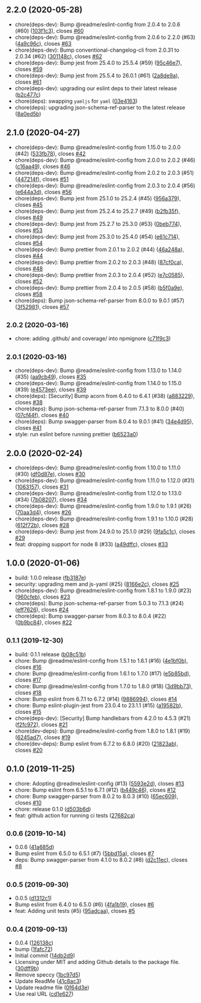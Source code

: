 ## 2.2.0 (2020-05-28)

* chore(deps-dev): Bump @readme/eslint-config from 2.0.4 to 2.0.6 (#60) ([103f1c3](https://github.com/readmeio/oas-normalize/commit/103f1c3)), closes [#60](https://github.com/readmeio/oas-normalize/issues/60)
* chore(deps-dev): Bump @readme/eslint-config from 2.0.6 to 2.2.0 (#63) ([4a9c96c](https://github.com/readmeio/oas-normalize/commit/4a9c96c)), closes [#63](https://github.com/readmeio/oas-normalize/issues/63)
* chore(deps-dev): Bump conventional-changelog-cli from 2.0.31 to 2.0.34 (#62) ([301148c](https://github.com/readmeio/oas-normalize/commit/301148c)), closes [#62](https://github.com/readmeio/oas-normalize/issues/62)
* chore(deps-dev): Bump jest from 25.4.0 to 25.5.4 (#59) ([95c46e7](https://github.com/readmeio/oas-normalize/commit/95c46e7)), closes [#59](https://github.com/readmeio/oas-normalize/issues/59)
* chore(deps-dev): Bump jest from 25.5.4 to 26.0.1 (#61) ([2a8de9a](https://github.com/readmeio/oas-normalize/commit/2a8de9a)), closes [#61](https://github.com/readmeio/oas-normalize/issues/61)
* chore(deps-dev): upgrading our eslint deps to their latest release ([b2c477c](https://github.com/readmeio/oas-normalize/commit/b2c477c))
* chore(deps): swapping `yamljs` for `yaml` ([03e4163](https://github.com/readmeio/oas-normalize/commit/03e4163))
* chore(deps): upgrading json-schema-ref-parser to the latest release ([8a0ed5b](https://github.com/readmeio/oas-normalize/commit/8a0ed5b))



## 2.1.0 (2020-04-27)

* chore(deps-dev): Bump @readme/eslint-config from 1.15.0 to 2.0.0 (#42) ([533fb78](https://github.com/readmeio/oas-normalize/commit/533fb78)), closes [#42](https://github.com/readmeio/oas-normalize/issues/42)
* chore(deps-dev): Bump @readme/eslint-config from 2.0.0 to 2.0.2 (#46) ([c16aa49](https://github.com/readmeio/oas-normalize/commit/c16aa49)), closes [#46](https://github.com/readmeio/oas-normalize/issues/46)
* chore(deps-dev): Bump @readme/eslint-config from 2.0.2 to 2.0.3 (#51) ([447214f](https://github.com/readmeio/oas-normalize/commit/447214f)), closes [#51](https://github.com/readmeio/oas-normalize/issues/51)
* chore(deps-dev): Bump @readme/eslint-config from 2.0.3 to 2.0.4 (#56) ([e644a3d](https://github.com/readmeio/oas-normalize/commit/e644a3d)), closes [#56](https://github.com/readmeio/oas-normalize/issues/56)
* chore(deps-dev): Bump jest from 25.1.0 to 25.2.4 (#45) ([956a379](https://github.com/readmeio/oas-normalize/commit/956a379)), closes [#45](https://github.com/readmeio/oas-normalize/issues/45)
* chore(deps-dev): Bump jest from 25.2.4 to 25.2.7 (#49) ([b2fb35f](https://github.com/readmeio/oas-normalize/commit/b2fb35f)), closes [#49](https://github.com/readmeio/oas-normalize/issues/49)
* chore(deps-dev): Bump jest from 25.2.7 to 25.3.0 (#53) ([0beb774](https://github.com/readmeio/oas-normalize/commit/0beb774)), closes [#53](https://github.com/readmeio/oas-normalize/issues/53)
* chore(deps-dev): Bump jest from 25.3.0 to 25.4.0 (#54) ([e61c714](https://github.com/readmeio/oas-normalize/commit/e61c714)), closes [#54](https://github.com/readmeio/oas-normalize/issues/54)
* chore(deps-dev): Bump prettier from 2.0.1 to 2.0.2 (#44) ([46a248a](https://github.com/readmeio/oas-normalize/commit/46a248a)), closes [#44](https://github.com/readmeio/oas-normalize/issues/44)
* chore(deps-dev): Bump prettier from 2.0.2 to 2.0.3 (#48) ([87cf0ca](https://github.com/readmeio/oas-normalize/commit/87cf0ca)), closes [#48](https://github.com/readmeio/oas-normalize/issues/48)
* chore(deps-dev): Bump prettier from 2.0.3 to 2.0.4 (#52) ([e7c0585](https://github.com/readmeio/oas-normalize/commit/e7c0585)), closes [#52](https://github.com/readmeio/oas-normalize/issues/52)
* chore(deps-dev): Bump prettier from 2.0.4 to 2.0.5 (#58) ([b5f0a9e](https://github.com/readmeio/oas-normalize/commit/b5f0a9e)), closes [#58](https://github.com/readmeio/oas-normalize/issues/58)
* chore(deps): Bump json-schema-ref-parser from 8.0.0 to 9.0.1 (#57) ([3f52981](https://github.com/readmeio/oas-normalize/commit/3f52981)), closes [#57](https://github.com/readmeio/oas-normalize/issues/57)



## <small>2.0.2 (2020-03-16)</small>

* chore: adding .github/ and coverage/ into npmignore ([c71f9c3](https://github.com/readmeio/oas-normalize/commit/c71f9c3))



## <small>2.0.1 (2020-03-16)</small>

* chore(deps-dev): Bump @readme/eslint-config from 1.13.0 to 1.14.0 (#35) ([aa9cb49](https://github.com/readmeio/oas-normalize/commit/aa9cb49)), closes [#35](https://github.com/readmeio/oas-normalize/issues/35)
* chore(deps-dev): Bump @readme/eslint-config from 1.14.0 to 1.15.0 (#39) ([e4573ee](https://github.com/readmeio/oas-normalize/commit/e4573ee)), closes [#39](https://github.com/readmeio/oas-normalize/issues/39)
* chore(deps): [Security] Bump acorn from 6.4.0 to 6.4.1 (#38) ([a883229](https://github.com/readmeio/oas-normalize/commit/a883229)), closes [#38](https://github.com/readmeio/oas-normalize/issues/38)
* chore(deps): Bump json-schema-ref-parser from 7.1.3 to 8.0.0 (#40) ([07cf44f](https://github.com/readmeio/oas-normalize/commit/07cf44f)), closes [#40](https://github.com/readmeio/oas-normalize/issues/40)
* chore(deps): Bump swagger-parser from 8.0.4 to 9.0.1 (#41) ([34e4d95](https://github.com/readmeio/oas-normalize/commit/34e4d95)), closes [#41](https://github.com/readmeio/oas-normalize/issues/41)
* style: run eslint before running prettier ([b6523a0](https://github.com/readmeio/oas-normalize/commit/b6523a0))



## 2.0.0 (2020-02-24)

* chore(deps-dev): Bump @readme/eslint-config from 1.10.0 to 1.11.0 (#30) ([df0d87e](https://github.com/readmeio/oas-normalize/commit/df0d87e)), closes [#30](https://github.com/readmeio/oas-normalize/issues/30)
* chore(deps-dev): Bump @readme/eslint-config from 1.11.0 to 1.12.0 (#31) ([1063157](https://github.com/readmeio/oas-normalize/commit/1063157)), closes [#31](https://github.com/readmeio/oas-normalize/issues/31)
* chore(deps-dev): Bump @readme/eslint-config from 1.12.0 to 1.13.0 (#34) ([7b08207](https://github.com/readmeio/oas-normalize/commit/7b08207)), closes [#34](https://github.com/readmeio/oas-normalize/issues/34)
* chore(deps-dev): Bump @readme/eslint-config from 1.9.0 to 1.9.1 (#26) ([70aa3d4](https://github.com/readmeio/oas-normalize/commit/70aa3d4)), closes [#26](https://github.com/readmeio/oas-normalize/issues/26)
* chore(deps-dev): Bump @readme/eslint-config from 1.9.1 to 1.10.0 (#28) ([612f72b](https://github.com/readmeio/oas-normalize/commit/612f72b)), closes [#28](https://github.com/readmeio/oas-normalize/issues/28)
* chore(deps-dev): Bump jest from 24.9.0 to 25.1.0 (#29) ([9fa5c1c](https://github.com/readmeio/oas-normalize/commit/9fa5c1c)), closes [#29](https://github.com/readmeio/oas-normalize/issues/29)
* feat: dropping support for node 8 (#33) ([a49dffc](https://github.com/readmeio/oas-normalize/commit/a49dffc)), closes [#33](https://github.com/readmeio/oas-normalize/issues/33)



## 1.0.0 (2020-01-06)

* build: 1.0.0 release ([fb3187e](https://github.com/readmeio/oas-normalize/commit/fb3187e))
* security: upgrading mem and js-yaml (#25) ([8166e2c](https://github.com/readmeio/oas-normalize/commit/8166e2c)), closes [#25](https://github.com/readmeio/oas-normalize/issues/25)
* chore(deps-dev): Bump @readme/eslint-config from 1.8.1 to 1.9.0 (#23) ([960cfeb](https://github.com/readmeio/oas-normalize/commit/960cfeb)), closes [#23](https://github.com/readmeio/oas-normalize/issues/23)
* chore(deps): Bump json-schema-ref-parser from 5.0.3 to 7.1.3 (#24) ([eff7626](https://github.com/readmeio/oas-normalize/commit/eff7626)), closes [#24](https://github.com/readmeio/oas-normalize/issues/24)
* chore(deps): Bump swagger-parser from 8.0.3 to 8.0.4 (#22) ([0b9bc84](https://github.com/readmeio/oas-normalize/commit/0b9bc84)), closes [#22](https://github.com/readmeio/oas-normalize/issues/22)



## <small>0.1.1 (2019-12-30)</small>

* build: 0.1.1 release ([b08c51b](https://github.com/readmeio/oas-normalize/commit/b08c51b))
* chore: Bump @readme/eslint-config from 1.5.1 to 1.6.1 (#16) ([4e1bf0b](https://github.com/readmeio/oas-normalize/commit/4e1bf0b)), closes [#16](https://github.com/readmeio/oas-normalize/issues/16)
* chore: Bump @readme/eslint-config from 1.6.1 to 1.7.0 (#17) ([e5b85bd](https://github.com/readmeio/oas-normalize/commit/e5b85bd)), closes [#17](https://github.com/readmeio/oas-normalize/issues/17)
* chore: Bump @readme/eslint-config from 1.7.0 to 1.8.0 (#18) ([3d9bb73](https://github.com/readmeio/oas-normalize/commit/3d9bb73)), closes [#18](https://github.com/readmeio/oas-normalize/issues/18)
* chore: Bump eslint from 6.7.1 to 6.7.2 (#14) ([9886994](https://github.com/readmeio/oas-normalize/commit/9886994)), closes [#14](https://github.com/readmeio/oas-normalize/issues/14)
* chore: Bump eslint-plugin-jest from 23.0.4 to 23.1.1 (#15) ([a19582b](https://github.com/readmeio/oas-normalize/commit/a19582b)), closes [#15](https://github.com/readmeio/oas-normalize/issues/15)
* chore(deps-dev): [Security] Bump handlebars from 4.2.0 to 4.5.3 (#21) ([f2fc972](https://github.com/readmeio/oas-normalize/commit/f2fc972)), closes [#21](https://github.com/readmeio/oas-normalize/issues/21)
* chore(dev-deps): Bump @readme/eslint-config from 1.8.0 to 1.8.1 (#19) ([6245ad7](https://github.com/readmeio/oas-normalize/commit/6245ad7)), closes [#19](https://github.com/readmeio/oas-normalize/issues/19)
* chore(dev-deps): Bump eslint from 6.7.2 to 6.8.0 (#20) ([21823ab](https://github.com/readmeio/oas-normalize/commit/21823ab)), closes [#20](https://github.com/readmeio/oas-normalize/issues/20)



## 0.1.0 (2019-11-25)

* chore: Adopting @readme/eslint-config (#13) ([5593e2d](https://github.com/readmeio/oas-normalize/commit/5593e2d)), closes [#13](https://github.com/readmeio/oas-normalize/issues/13)
* chore: Bump eslint from 6.5.1 to 6.7.1 (#12) ([b449c46](https://github.com/readmeio/oas-normalize/commit/b449c46)), closes [#12](https://github.com/readmeio/oas-normalize/issues/12)
* chore: Bump swagger-parser from 8.0.2 to 8.0.3 (#10) ([65ec609](https://github.com/readmeio/oas-normalize/commit/65ec609)), closes [#10](https://github.com/readmeio/oas-normalize/issues/10)
* chore: release 0.1.0 ([d503b6d](https://github.com/readmeio/oas-normalize/commit/d503b6d))
* feat: github action for running ci tests ([27682ca](https://github.com/readmeio/oas-normalize/commit/27682ca))



## <small>0.0.6 (2019-10-14)</small>

* 0.0.6 ([41a685d](https://github.com/readmeio/oas-normalize/commit/41a685d))
* Bump eslint from 6.5.0 to 6.5.1 (#7) ([5bbd15a](https://github.com/readmeio/oas-normalize/commit/5bbd15a)), closes [#7](https://github.com/readmeio/oas-normalize/issues/7)
* deps: Bump swagger-parser from 4.1.0 to 8.0.2 (#8) ([d2c11ec](https://github.com/readmeio/oas-normalize/commit/d2c11ec)), closes [#8](https://github.com/readmeio/oas-normalize/issues/8)



## <small>0.0.5 (2019-09-30)</small>

* 0.0.5 ([d1312c1](https://github.com/readmeio/oas-normalize/commit/d1312c1))
* Bump eslint from 6.4.0 to 6.5.0 (#6) ([4fa1b19](https://github.com/readmeio/oas-normalize/commit/4fa1b19)), closes [#6](https://github.com/readmeio/oas-normalize/issues/6)
* feat: Adding unit tests (#5) ([95adcaa](https://github.com/readmeio/oas-normalize/commit/95adcaa)), closes [#5](https://github.com/readmeio/oas-normalize/issues/5)



## <small>0.0.4 (2019-09-13)</small>

* 0.0.4 ([126138c](https://github.com/readmeio/oas-normalize/commit/126138c))
* bump ([1fafc72](https://github.com/readmeio/oas-normalize/commit/1fafc72))
* Initial commit ([14db2d9](https://github.com/readmeio/oas-normalize/commit/14db2d9))
* Licensing under MIT and adding Github details to the package file. ([30dff9b](https://github.com/readmeio/oas-normalize/commit/30dff9b))
* Remove speccy ([1bc97d5](https://github.com/readmeio/oas-normalize/commit/1bc97d5))
* Update ReadMe ([41c8ac3](https://github.com/readmeio/oas-normalize/commit/41c8ac3))
* Update readme file ([0f64d3e](https://github.com/readmeio/oas-normalize/commit/0f64d3e))
* Use real URL ([cd1e627](https://github.com/readmeio/oas-normalize/commit/cd1e627))



